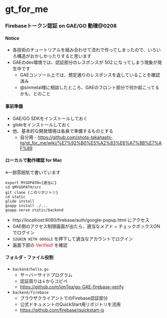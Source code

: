 
# gt_for_me

### Firebaseトークン認証 on GAE/GO 動確@0208

#### Notice

* 各技術のチュートリアルを組み合わせて流れで作ってしまったので、いろいろ構造がおかしかったりすると思います
* GAEのdev環境では、認証部分のレスポンスが 502 になってしまう現象が発生中です
  * GAEコンソール上では、想定通りのレスポンスを返していることを確認済み
  * @sinmetal様に相談したところ、GAEのフロント部分で何か起こってるかも、とのこと

#### 事前準備

* GAE/GO SDKをインストールしておく
* glideをインストールしておく
* 他、基本的な開発環境は各員で準備するものとする
	* 自分用 - https://github.com/shota-takahashi-tg/gt_for_me/wiki/%E7%92%B0%E5%A2%83%E6%A7%8B%E7%AF%89

#### ローカルで動作確認 for Mac
※一部雰囲気で書いています
```
export MYGOPATH={適当に}
cd $MYGOPATH/src
git clone {このリポジトリ}
cd static
glide install
goapp install ./...
goapp serve static/backend
```

* http://localhost:8080/firebase/auth/google-popup.html にアクセス
* GAE側のアクセス制限画面が出たら、適当なメアド + チェックボックスONでログイン
* `SIGNIN WITH GOOGLE` を押下して適当なアカウントでログイン
* 画面下部の <span style="color:red">Verified!</span> を確認

#### フォルダ・ファイル役割
* `backend/hello.go`
	* サーバーサイドプログラム
	* 認証周りは↓からコピペ
	* https://github.com/ionTea/go-GAE-firebase-verify
* `backend/firebase`
	* ブラウザクライアントでのFirebase認証部分
	* 公式ドキュメントのQuickStart用リポジトリを流用
	* https://github.com/firebase/quickstart-js
